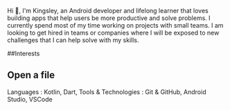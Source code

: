 

Hi 👋, I'm Kingsley, an Android developer and lifelong learner that loves building apps that help users be more productive and solve problems. I currently spend most of my time working on projects with small teams. I am looking to get hired in teams or companies where I will be exposed to new challenges that I can help solve with my skills.

##Interests

## Open a file

Languages​ :​  Kotlin, Dart,
Tools & Technologies​ :​ Git & GitHub, Android Studio, VSCode




<!--
**coderofdelta/coderofdelta** is a ✨ _special_ ✨ repository because its `README.md` (this file) appears on your GitHub profile.

Here are some ideas to get you started:

- 🔭 I’m currently working on ...
- 🌱 I’m currently learning ...
- 👯 I’m looking to collaborate on ...
- 🤔 I’m looking for help with ...
- 💬 Ask me about ...
- 📫 How to reach me: ...
- 😄 Pronouns: ...
- ⚡ Fun fact: ...
-->
